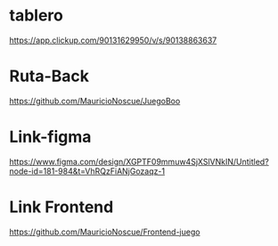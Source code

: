 # tablero 

https://app.clickup.com/90131629950/v/s/90138863637



# Ruta-Back

https://github.com/MauricioNoscue/JuegoBoo 

# Link-figma

https://www.figma.com/design/XGPTF09mmuw4SjXSlVNkIN/Untitled?node-id=181-984&t=VhRQzFiANjGozaqz-1 



# Link Frontend 

https://github.com/MauricioNoscue/Frontend-juego
